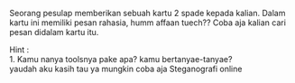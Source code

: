 Seorang pesulap memberikan sebuah kartu 2 spade kepada kalian. Dalam kartu ini memiliki pesan rahasia, humm affaan tuech??
Coba aja kalian cari pesan didalam kartu itu.

Hint : <br>1. Kamu nanya toolsnya pake apa? kamu bertanyae-tanyae?<br>
       yaudah aku kasih tau ya mungkin coba aja Steganografi online 
